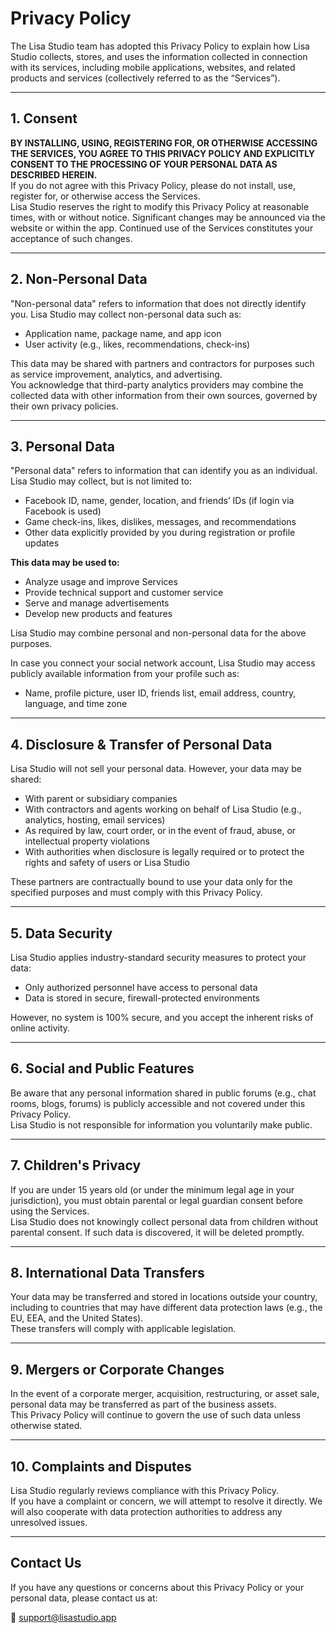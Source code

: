 # Privacy Policy

The Lisa Studio team has adopted this Privacy Policy to explain how Lisa Studio collects, stores, and uses the information collected in connection with its services, including mobile applications, websites, and related products and services (collectively referred to as the “Services”).

---

## 1. Consent

**BY INSTALLING, USING, REGISTERING FOR, OR OTHERWISE ACCESSING THE SERVICES, YOU AGREE TO THIS PRIVACY POLICY AND EXPLICITLY CONSENT TO THE PROCESSING OF YOUR PERSONAL DATA AS DESCRIBED HEREIN.**  
If you do not agree with this Privacy Policy, please do not install, use, register for, or otherwise access the Services.  
Lisa Studio reserves the right to modify this Privacy Policy at reasonable times, with or without notice. Significant changes may be announced via the website or within the app. Continued use of the Services constitutes your acceptance of such changes.

---

## 2. Non-Personal Data

"Non-personal data" refers to information that does not directly identify you. Lisa Studio may collect non-personal data such as:

- Application name, package name, and app icon  
- User activity (e.g., likes, recommendations, check-ins)

This data may be shared with partners and contractors for purposes such as service improvement, analytics, and advertising.  
You acknowledge that third-party analytics providers may combine the collected data with other information from their own sources, governed by their own privacy policies.

---

## 3. Personal Data

"Personal data" refers to information that can identify you as an individual.  
Lisa Studio may collect, but is not limited to:

- Facebook ID, name, gender, location, and friends’ IDs (if login via Facebook is used)  
- Game check-ins, likes, dislikes, messages, and recommendations  
- Other data explicitly provided by you during registration or profile updates  

**This data may be used to:**

- Analyze usage and improve Services  
- Provide technical support and customer service  
- Serve and manage advertisements  
- Develop new products and features  

Lisa Studio may combine personal and non-personal data for the above purposes.  

In case you connect your social network account, Lisa Studio may access publicly available information from your profile such as:

- Name, profile picture, user ID, friends list, email address, country, language, and time zone

---

## 4. Disclosure & Transfer of Personal Data

Lisa Studio will not sell your personal data. However, your data may be shared:

- With parent or subsidiary companies  
- With contractors and agents working on behalf of Lisa Studio (e.g., analytics, hosting, email services)  
- As required by law, court order, or in the event of fraud, abuse, or intellectual property violations  
- With authorities when disclosure is legally required or to protect the rights and safety of users or Lisa Studio  

These partners are contractually bound to use your data only for the specified purposes and must comply with this Privacy Policy.

---

## 5. Data Security

Lisa Studio applies industry-standard security measures to protect your data:

- Only authorized personnel have access to personal data  
- Data is stored in secure, firewall-protected environments  

However, no system is 100% secure, and you accept the inherent risks of online activity.

---

## 6. Social and Public Features

Be aware that any personal information shared in public forums (e.g., chat rooms, blogs, forums) is publicly accessible and not covered under this Privacy Policy.  
Lisa Studio is not responsible for information you voluntarily make public.

---

## 7. Children's Privacy

If you are under 15 years old (or under the minimum legal age in your jurisdiction), you must obtain parental or legal guardian consent before using the Services.  
Lisa Studio does not knowingly collect personal data from children without parental consent. If such data is discovered, it will be deleted promptly.

---

## 8. International Data Transfers

Your data may be transferred and stored in locations outside your country, including to countries that may have different data protection laws (e.g., the EU, EEA, and the United States).  
These transfers will comply with applicable legislation.

---

## 9. Mergers or Corporate Changes

In the event of a corporate merger, acquisition, restructuring, or asset sale, personal data may be transferred as part of the business assets.  
This Privacy Policy will continue to govern the use of such data unless otherwise stated.

---

## 10. Complaints and Disputes

Lisa Studio regularly reviews compliance with this Privacy Policy.  
If you have a complaint or concern, we will attempt to resolve it directly. We will also cooperate with data protection authorities to address any unresolved issues.

---

## Contact Us

If you have any questions or concerns about this Privacy Policy or your personal data, please contact us at:

📧 [support@lisastudio.app](mailto:support@lisastudio.app)

